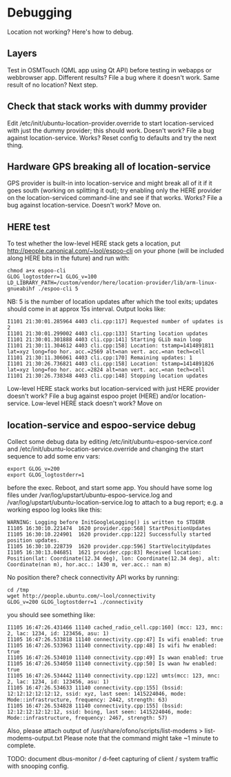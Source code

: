 # Debugging

Location not working? Here's how to debug.

## Layers

Test in OSMTouch (QML app using Qt API) before testing in webapps or
webbrowser app. Different results? File a bug where it doesn't
work. Same result of no location? Next step.

## Check that stack works with dummy provider

Edit /etc/init/ubuntu-location-provider.override to start
location-serviced with just the dummy provider; this should
work. Doesn't work? File a bug against location-service. Works? Reset
config to defaults and try the next thing.

## Hardware GPS breaking all of location-service

GPS provider is built-in into location-service and might break all of
it if it goes south (working on splitting it out); try enabling only
the HERE provider on the location-serviced command-line and see if
that works. Works? File a bug against location-service. Doesn't work?
Move on.

## HERE test

To test whether the low-level HERE stack gets a location, put
http://people.canonical.com/~lool/espoo-cli on your phone (will be
included along HERE bits in the future) and run with:

    chmod a+x espoo-cli
    GLOG_logtostderr=1 GLOG_v=100 LD_LIBRARY_PATH=/custom/vendor/here/location-provider/lib/arm-linux-gnueabihf ./espoo-cli 5

NB: 5 is the number of location updates after which the tool exits;
updates should come in at approx 15s interval. Output looks like:

    I1101 21:30:01.285964 4403 cli.cpp:117] Requested number of updates is 2
    I1101 21:30:01.299002 4403 cli.cpp:133] Starting location updates
    I1101 21:30:01.301888 4403 cli.cpp:141] Starting GLib main loop
    I1101 21:30:11.304612 4403 cli.cpp:158] Location: tstamp=1414891811 lat=xyz long=foo hor. acc.=2569 alt=nan vert. acc.=nan tech=cell
    I1101 21:30:11.306061 4403 cli.cpp:170] Remaining updates: 1
    I1101 21:30:26.736821 4403 cli.cpp:158] Location: tstamp=1414891826 lat=xyz long=foo hor. acc.=2824 alt=nan vert. acc.=nan tech=cell
    I1101 21:30:26.738348 4403 cli.cpp:148] Stopping location updates

Low-level HERE stack works but location-serviced with just HERE
provider doesn't work? File a bug against espoo projet (HERE) and/or
location-service. Low-level HERE stack doesn't work? Move on

## location-service and espoo-service debug

Collect some debug data by editing /etc/init/ubuntu-espoo-service.conf
and /etc/init/ubuntu-location-service.override and changing the start
sequence to add some env vars:

    export GLOG_v=200
    export GLOG_logtostderr=1

before the exec. Reboot, and start some app. You should have some log
files under /var/log/upstart/ubuntu-espoo-service.log and
/var/log/upstart/ubuntu-location-service.log to attach to a bug
report; e.g. a working espoo log looks like this:

    WARNING: Logging before InitGoogleLogging() is written to STDERR
    I1105 16:30:10.221474  1620 provider.cpp:568] StartPositionUpdates
    I1105 16:30:10.224901  1620 provider.cpp:122] Successfully started position updates.
    I1105 16:30:10.228739  1620 provider.cpp:596] StartVelocityUpdates
    I1105 16:30:13.046851  1621 provider.cpp:83] Received location: Position(lat: Coordinate(12.34 deg), lon: Coordinate(12.34 deg), alt: Coordinate(nan m), hor.acc.: 1430 m, ver.acc.: nan m)

No position there? check connectivity API works by running:

    cd /tmp
    wget http://people.ubuntu.com/~lool/connectivity
    GLOG_v=200 GLOG_logtostderr=1 ./connectivity

you should see something like:

    I1105 16:47:26.431466 11140 cached_radio_cell.cpp:160] (mcc: 123, mnc: 2, lac: 1234, id: 123456, asu: 1)
    I1105 16:47:26.533818 11140 connectivity.cpp:47] Is wifi enabled: true
    I1105 16:47:26.533963 11140 connectivity.cpp:48] Is wifi hw enabled: true
    I1105 16:47:26.534010 11140 connectivity.cpp:49] Is wwan enabled: true
    I1105 16:47:26.534050 11140 connectivity.cpp:50] Is wwan hw enabled: true
    I1105 16:47:26.534442 11140 connectivity.cpp:122] umts(mcc: 123, mnc: 2, lac: 1234, id: 123456, asu: 1)
    I1105 16:47:26.534633 11140 connectivity.cpp:155] (bssid: 12:12:12:12:12:12, ssid: xyz, last seen: 1415224046, mode: Mode::infrastructure, frequency: 2442, strength: 63)
    I1105 16:47:26.534828 11140 connectivity.cpp:155] (bssid: 12:12:12:12:12:12, ssid: boing, last seen: 1415224046, mode: Mode::infrastructure, frequency: 2467, strength: 57)

Also, please attach output of /usr/share/ofono/scripts/list-modems > list-modems-output.txt
Please note that the command might take ~1 minute to complete.

TODO: document dbus-monitor / d-feet capturing of client / system traffic with snooping config.


